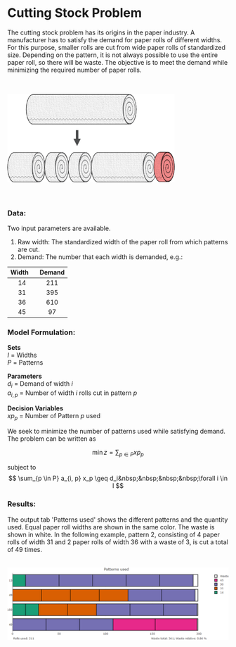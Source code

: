 # Cutting Stock Problem
The cutting stock problem has its origins in the paper industry. A manufacturer has to satisfy the demand for paper rolls of different widths. For this purpose, smaller rolls are cut from wide paper rolls of standardized size. Depending on the pattern, it is not always possible to use the entire paper roll, so there will be waste. The objective is to meet the demand while minimizing the required number of paper rolls. 

<img class="center-block" style="max-height:150pt;margin: 25pt auto;" src="static_cutstock/readme.png">

### Data:
Two input parameters are available.
1. Raw width: The standardized width of the paper roll from which patterns are cut.
2. Demand: The number that each width is demanded, e.g.:

| Width &nbsp;&nbsp;         | Demand          |
| :-------------: | :-------------: |
| 14          | 211              |
| 31          | 395             |
| 36          | 610             |
| 45          | 97               |  

### Model Formulation:

__Sets__  
$I$ = Widths  
$P$ = Patterns

__Parameters__  
$d_i$ = Demand of width $i$  
$a_{i,p}$ = Number of width $i$ rolls cut in pattern $p$

__Decision Variables__  
$xp_p$ = Number of Pattern $p$ used

We seek to minimize the number of patterns used while satisfying demand. The problem can be written as 

$$ \min z = \sum_{p \in P} xp_{p} $$

subject to
$$ \sum_{p \in P} a_{i, p} x_p  \geq  d_i&nbsp;&nbsp;&nbsp;&nbsp;\forall i \in I $$

### Results:
The output tab 'Patterns used' shows the different patterns and the quantity used. Equal paper roll widths are shown in the same color. The waste is shown in white. In the following example, pattern 2, consisting of 4 paper rolls of width 31 and 2 paper rolls of width 36 with a waste of 3, is cut a total of 49 times. 
<img class="center-block" style="max-height:225pt;margin: 25pt auto;" src="static_cutstock/readme_output.png">
